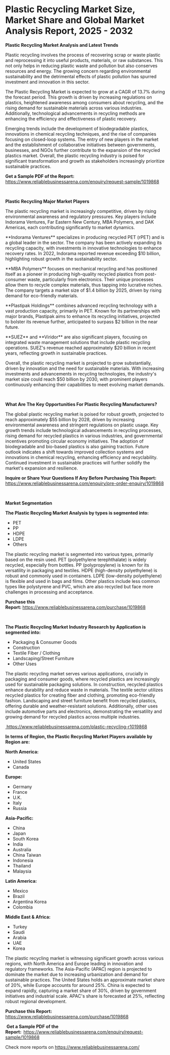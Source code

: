 <p><h1>Plastic Recycling Market Size, Market Share and Global Market Analysis Report, 2025 - 2032</h1></p><p><strong>Plastic Recycling Market Analysis and Latest Trends</strong></p>
<p><p>Plastic recycling involves the process of recovering scrap or waste plastic and reprocessing it into useful products, materials, or raw substances. This not only helps in reducing plastic waste and pollution but also conserves resources and energy. The growing concern regarding environmental sustainability and the detrimental effects of plastic pollution has spurred investment and innovation in this sector.</p><p>The Plastic Recycling Market is expected to grow at a CAGR of 13.7% during the forecast period. This growth is driven by increasing regulations on plastics, heightened awareness among consumers about recycling, and the rising demand for sustainable materials across various industries. Additionally, technological advancements in recycling methods are enhancing the efficiency and effectiveness of plastic recovery. </p><p>Emerging trends include the development of biodegradable plastics, innovations in chemical recycling techniques, and the rise of companies focusing on closed-loop systems. The entry of new players in the market and the establishment of collaborative initiatives between governments, businesses, and NGOs further contribute to the expansion of the recycled plastics market. Overall, the plastic recycling industry is poised for significant transformation and growth as stakeholders increasingly prioritize sustainable practices.</p></p>
<p><strong>Get a Sample PDF of the Report:&nbsp;</strong> <a href="https://www.reliablebusinessarena.com/enquiry/request-sample/1019868?utm_campaign=2198&utm_medium=2&utm_source=Github&utm_content=ia&utm_term=02042025&utm_id=plastic-recycling">https://www.reliablebusinessarena.com/enquiry/request-sample/1019868</a></p>
<p>&nbsp;</p>
<p><strong>Plastic Recycling Major Market Players</strong></p>
<p><p>The plastic recycling market is increasingly competitive, driven by rising environmental awareness and regulatory pressures. Key players include Indorama Ventures, Far Eastern New Century, MBA Polymers, and DAK Americas, each contributing significantly to market dynamics.</p><p>**Indorama Ventures** specializes in producing recycled PET (rPET) and is a global leader in the sector. The company has been actively expanding its recycling capacity, with investments in innovative technologies to enhance recovery rates. In 2022, Indorama reported revenue exceeding $10 billion, highlighting robust growth in the sustainability sector.</p><p>**MBA Polymers** focuses on mechanical recycling and has positioned itself as a pioneer in producing high-quality recycled plastics from post-consumer waste, particularly from electronics. Their unique processes allow them to recycle complex materials, thus tapping into lucrative niches. The company targets a market size of $1.4 billion by 2025, driven by rising demand for eco-friendly materials.</p><p>**Plastipak Holdings** combines advanced recycling technology with a vast production capacity, primarily in PET. Known for its partnerships with major brands, Plastipak aims to enhance its recycling initiatives, projected to bolster its revenue further, anticipated to surpass $2 billion in the near future.</p><p>**SUEZ** and **Viridor** are also significant players, focusing on integrated waste management solutions that include plastic recycling operations. SUEZ's revenue reached approximately $20 billion in recent years, reflecting growth in sustainable practices.</p><p>Overall, the plastic recycling market is projected to grow substantially, driven by innovation and the need for sustainable materials. With increasing investments and advancements in recycling technologies, the industry's market size could reach $50 billion by 2030, with prominent players continuously enhancing their capabilities to meet evolving market demands.</p></p>
<p>&nbsp;</p>
<p><strong>What Are The Key Opportunities For Plastic Recycling Manufacturers?</strong></p>
<p><p>The global plastic recycling market is poised for robust growth, projected to reach approximately $55 billion by 2028, driven by increasing environmental awareness and stringent regulations on plastic usage. Key growth trends include technological advancements in recycling processes, rising demand for recycled plastics in various industries, and governmental incentives promoting circular economy initiatives. The adoption of biodegradable and bio-based plastics is also gaining traction. Future outlook indicates a shift towards improved collection systems and innovations in chemical recycling, enhancing efficiency and recyclability. Continued investment in sustainable practices will further solidify the market's expansion and resilience.</p></p>
<p><strong>Inquire or Share Your Questions If Any Before Purchasing This Report:</strong> <a href="https://www.reliablebusinessarena.com/enquiry/pre-order-enquiry/1019868?utm_campaign=2198&utm_medium=2&utm_source=Github&utm_content=ia&utm_term=02042025&utm_id=plastic-recycling">https://www.reliablebusinessarena.com/enquiry/pre-order-enquiry/1019868</a></p>
<p>&nbsp;</p>
<p><strong>Market Segmentation</strong></p>
<p><strong>The Plastic Recycling Market Analysis by types is segmented into:</strong></p>
<p><ul><li>PET</li><li>PP</li><li>HDPE</li><li>LDPE</li><li>Others</li></ul></p>
<p><p>The plastic recycling market is segmented into various types, primarily based on the resin used. PET (polyethylene terephthalate) is widely recycled, especially from bottles. PP (polypropylene) is known for its versatility in packaging and textiles. HDPE (high-density polyethylene) is robust and commonly used in containers. LDPE (low-density polyethylene) is flexible and used in bags and films. Other plastics include less common types like polystyrene and PVC, which are also recycled but face more challenges in processing and acceptance.</p></p>
<p><strong>Purchase this Report:&nbsp;</strong><a href="https://www.reliablebusinessarena.com/purchase/1019868?utm_campaign=2198&utm_medium=2&utm_source=Github&utm_content=ia&utm_term=02042025&utm_id=plastic-recycling">https://www.reliablebusinessarena.com/purchase/1019868</a></p>
<p>&nbsp;</p>
<p><strong>The Plastic Recycling Market Industry Research by Application is segmented into:</strong></p>
<p><ul><li>Packaging & Consumer Goods</li><li>Construction</li><li>Textile Fiber / Clothing</li><li>Landscaping/Street Furniture</li><li>Other Uses</li></ul></p>
<p><p>The plastic recycling market serves various applications, crucially in packaging and consumer goods, where recycled plastics are increasingly used for sustainable packaging solutions. In construction, recycled plastics enhance durability and reduce waste in materials. The textile sector utilizes recycled plastics for creating fiber and clothing, promoting eco-friendly fashion. Landscaping and street furniture benefit from recycled plastics, offering durable and weather-resistant solutions. Additionally, other uses include automotive parts and electronics, demonstrating the versatility and growing demand for recycled plastics across multiple industries.</p></p>
<p><a href="https://www.reliablebusinessarena.com/plastic-recycling-r1019868?utm_campaign=2198&utm_medium=2&utm_source=Github&utm_content=ia&utm_term=02042025&utm_id=plastic-recycling">&nbsp;https://www.reliablebusinessarena.com/plastic-recycling-r1019868</a></p>
<p><strong>In terms of Region, the Plastic Recycling Market Players available by Region are:</strong></p>
<p>
    <p> <strong> North America: </strong>
        <ul>
            <li>United States</li>
            <li>Canada</li>
        </ul>
        </p> 
    <p> <strong> Europe: </strong>
        <ul>
            <li>Germany</li>
            <li>France</li>
            <li>U.K.</li>
            <li>Italy</li>
            <li>Russia</li>
        </ul>
        </p> 
    <p> <strong> Asia-Pacific: </strong>
        <ul>
            <li>China</li>
            <li>Japan</li>
            <li>South Korea</li>
            <li>India</li>
            <li>Australia</li>
            <li>China Taiwan</li>
            <li>Indonesia</li>
            <li>Thailand</li>
            <li>Malaysia</li>
        </ul>
        </p> 
    <p> <strong> Latin America: </strong>
        <ul>
            <li>Mexico</li>
            <li>Brazil</li>
            <li>Argentina Korea</li>
            <li>Colombia</li>
        </ul>
        </p> 
    <p> <strong> Middle East & Africa: </strong>
        <ul>
            <li>Turkey</li>
            <li>Saudi</li>
            <li>Arabia</li>
            <li>UAE</li>
            <li>Korea</li>
        </ul>
    </p>
    </p>
<p><p>The plastic recycling market is witnessing significant growth across various regions, with North America and Europe leading in innovation and regulatory frameworks. The Asia-Pacific (APAC) region is projected to dominate the market due to increasing urbanization and demand for sustainable practices. The United States holds an approximate market share of 20%, while Europe accounts for around 25%. China is expected to expand rapidly, capturing a market share of 30%, driven by government initiatives and industrial scale. APAC's share is forecasted at 25%, reflecting robust regional development.</p></p>
<p><strong>Purchase this Report: </strong><a href="https://www.reliablebusinessarena.com/purchase/1019868?utm_campaign=2198&utm_medium=2&utm_source=Github&utm_content=ia&utm_term=02042025&utm_id=plastic-recycling">https://www.reliablebusinessarena.com/purchase/1019868</a></p>
<p>&nbsp;<strong>Get a Sample PDF of the Report:&nbsp;&nbsp;</strong><a href="https://www.reliablebusinessarena.com/enquiry/request-sample/1019868?utm_campaign=2198&utm_medium=2&utm_source=Github&utm_content=ia&utm_term=02042025&utm_id=plastic-recycling">https://www.reliablebusinessarena.com/enquiry/request-sample/1019868</a></p>
<p><strong></strong></p>
<p>Check more reports on <a href="https://www.reliablebusinessarena.com/?utm_campaign=2198&utm_medium=2&utm_source=Github&utm_content=ia&utm_term=02042025&utm_id=plastic-recycling">https://www.reliablebusinessarena.com/</a></p>